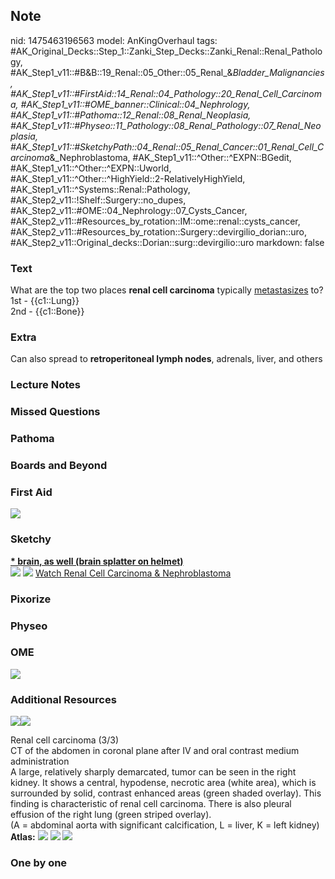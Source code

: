 ## Note
nid: 1475463196563
model: AnKingOverhaul
tags: #AK_Original_Decks::Step_1::Zanki_Step_Decks::Zanki_Renal::Renal_Pathology, #AK_Step1_v11::#B&B::19_Renal::05_Other::05_Renal_&_Bladder_Malignancies, #AK_Step1_v11::#FirstAid::14_Renal::04_Pathology::20_Renal_Cell_Carcinoma, #AK_Step1_v11::#OME_banner::Clinical::04_Nephrology, #AK_Step1_v11::#Pathoma::12_Renal::08_Renal_Neoplasia, #AK_Step1_v11::#Physeo::11_Pathology::08_Renal_Pathology::07_Renal_Neoplasia, #AK_Step1_v11::#SketchyPath::04_Renal::05_Renal_Cancer::01_Renal_Cell_Carcinoma_&_Nephroblastoma, #AK_Step1_v11::^Other::^EXPN::BGedit, #AK_Step1_v11::^Other::^EXPN::Uworld, #AK_Step1_v11::^Other::^HighYield::2-RelativelyHighYield, #AK_Step1_v11::^Systems::Renal::Pathology, #AK_Step2_v11::!Shelf::Surgery::no_dupes, #AK_Step2_v11::#OME::04_Nephrology::07_Cysts_Cancer, #AK_Step2_v11::#Resources_by_rotation::IM::ome::renal::cysts_cancer, #AK_Step2_v11::#Resources_by_rotation::Surgery::devirgilio_dorian::uro, #AK_Step2_v11::Original_decks::Dorian::surg::devirgilio::uro
markdown: false

### Text
<div>
  What are the top two places <b>renal cell carcinoma</b> typically
  <u>metastasizes</u> to?
</div>
<div>
  1st - {{c1::Lung}}
</div>
<div>
  2nd - {{c1::Bone}}
</div>

### Extra
Can also spread to <b>retroperitoneal lymph nodes</b>, adrenals,
liver, and others

### Lecture Notes


### Missed Questions


### Pathoma


### Boards and Beyond


### First Aid
<img src="tmpK15IJ8.png">

### Sketchy
<div>
  <b><u>* brain, as well (brain splatter on helmet)</u></b>
</div><img src=
"Screen%20Shot%202019-11-05%20at%2010.56.16%20PM_1566160514431.png">
<img src="Screen%20Shot%202019-12-28%20at%206.25.51%20PM.JPG">
<a href=
"https://dashboard.sketchy.com/study/medical/courses/medical-pathophysiology/units/medical-pathophysiology-renal/videos/medical-pathophysiology-renal-renal-cancer-renal-cell-carcinoma-and-nephroblastoma?utm_source=anki&utm_medium=partnership&utm_campaign=february_update&utm_content=medical">
Watch Renal Cell Carcinoma & Nephroblastoma</a>

### Pixorize


### Physeo


### OME
<div class="ome-widget">
  <a href=
  "https://onlinemeded.org/spa/nephrology?ref=anki"><img src=
  "_OME_AnkiFlashcards_Topic_4.png"></a>
</div>

### Additional Resources
<img src="big_530292bc24ff5.jpg" class="resizer"><img src=
"530292bc24ff5.jpg" class="resizer">
<div>
  <div>
    <div>
      Renal cell carcinoma (3/3)
    </div>
  </div>
  <div>
    <div>
      <div>
        CT of the abdomen in coronal plane after IV and oral
        contrast medium administration
      </div>
      <div>
        A large, relatively sharply demarcated, tumor can be seen
        in the right kidney. It shows a central, hypodense,
        necrotic area (white area), which is surrounded by solid,
        contrast enhanced areas (green shaded overlay). This
        finding is characteristic of renal cell carcinoma. There is
        also pleural effusion of the right lung (green striped
        overlay).
      </div>
      <div>
        (A = abdominal aorta with significant calcification, L =
        liver, K = left kidney)
      </div>
    </div>
  </div>
</div><b>Atlas:</b> <img src="tmphSuNiI.png" class="resizer">
<img src="tmpzFxzMO.png" class="resizer"> <img src="tmpPgU_5h.png"
class="resizer">

### One by one


